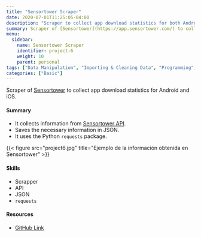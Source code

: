 ```yaml
---
title: "Sensortower Scraper"
date: 2020-07-01T11:25:05-04:00
description: "Scraper to collect app download statistics for both Android and iOS."
summary: Scraper of [Sensortower](https://app.sensortower.com/) to collect app download statistics for Android and iOS.
menu:
  sidebar:
    name: Sensortower Scraper
    identifier: project-6
    weight: 10
    parent: personal
tags: ["Data Manipulation", "Importing & Cleaning Data", "Programming", "API"]
categories: ["Basic"]
---
```



Scraper of [Sensortower](https://app.sensortower.com/) to collect app download statistics for Android and iOS.

#### Summary

* It collects information from [Sensortower API](https://sensortower.com/api/).
* Saves the necessary information in JSON.
* It uses the Python `requests` package.

{{< figure src="project6.jpg" title="Ejemplo de la información obtenida en Sensortower" >}}

#### **Skills**

- Scrapper
- API
- JSON
- `requests`

#### Resources

- [GitHub Link](https://github.com/lorainemg/sensortower-scraper)
